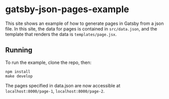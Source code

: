 # gatsby-json-pages-example

This site shows an example of how to generate pages in Gatsby from a json file. In this site, the data for pages is contained in `src/data.json`, and the template that renders the data is `templates/page.jsx`.

## Running

To run the example, clone the repo, then:

```
npm install
make develop
```

The pages specified in data.json are now accessible at `localhost:8000/page-1`, `localhost:8000/page-2`.